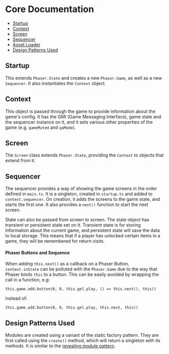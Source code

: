 # Core Documentation

* [Startup](#startup)
* [Context](#context)
* [Screen](#screen)
* [Sequencer](#sequencer)
* [Asset Loader][1]
* [Design Patterns Used](#design-patterns-used)

## Startup

This extends `Phaser.State` and creates a new `Phaser.Game`, as well as a new `Sequencer`. It also instantiates the `Context` object.

## Context

This object is passed through the game to provide information about the game's config. It has the GMI (Game Messaging Interface), game state and the sequencer instance on it, and it sets various other properties of the game (e.g. `gameMuted` and `qaMode`).

## Screen

The `Screen` class extends `Phaser.State`, providing the `Context` to objects that extend from it.

## Sequencer

The sequencer provides a way of showing the game screens in the order defined in `main.ts`. It is a singleton, created in `startup.ts` and added to `context.sequencer`. On creation, it adds the screens to the game state, and starts the first one. It also provides a `next()` function to start the next screen.

State can also be passed from screen to screen. The state object has transient or persistent state set on it. Transient state is for storing information about the current game, and persistent state will save the data to local storage. This means that if a player has unlocked certain items in a game, they will be remembered for return visits.

#### Phaser Buttons and Sequence

When adding `this.next()` as a callback on a Phaser Button, `context.inState` can be polluted with the `Phaser.Game` due to the way that Phaser binds `this` to a button. This can be easily avoided by wrapping the call in a function, e.g:

`this.game.add.button(0, 0, this.gel.play, () => this.next(), this))`

instead of:

`this.game.add.button(0, 0, this.gel.play, this.next, this))`

## Design Patterns Used

Modules are created using a variant of the static factory pattern. They are first called using the `create()` method, which will return a singleton with its methods. It is similar to the [revealing module pattern](https://addyosmani.com/resources/essentialjsdesignpatterns/book/#revealingmodulepatternjavascript).

[1]: asset-loader.md
